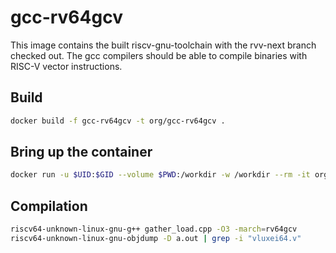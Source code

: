 # gcc-rv64gcv
This image contains the built riscv-gnu-toolchain with the rvv-next branch checked out.
The gcc compilers should be able to compile binaries with RISC-V vector instructions.

## Build

```sh
docker build -f gcc-rv64gcv -t org/gcc-rv64gcv .
```

## Bring up the container

```sh
docker run -u $UID:$GID --volume $PWD:/workdir -w /workdir --rm -it org/gcc-rv64gcv
```

## Compilation

```sh
riscv64-unknown-linux-gnu-g++ gather_load.cpp -O3 -march=rv64gcv
riscv64-unknown-linux-gnu-objdump -D a.out | grep -i "vluxei64.v"
```
